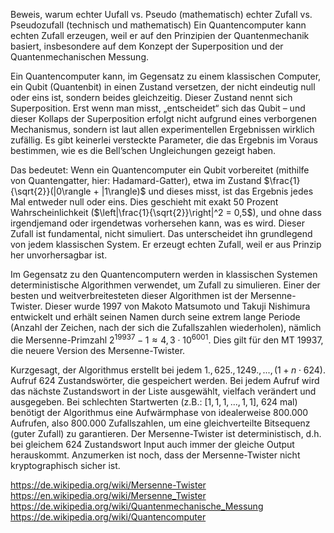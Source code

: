 
Beweis, warum echter Uufall vs. Pseudo (mathematisch)
echter Zufall vs. Pseudozufall (technisch und mathematisch)
Ein Quantencomputer kann echten Zufall erzeugen, weil er auf den Prinzipien der Quantenmechanik basiert, insbesondere auf dem Konzept der Superposition und der Quantenmechanischen Messung.

Ein Quantencomputer kann, im Gegensatz zu einem klassischen Computer, ein Qubit (Quantenbit) in einen Zustand versetzen, der nicht eindeutig null oder eins ist, sondern beides gleichzeitig. Dieser Zustand nennt sich Superposition. Erst wenn man misst, „entscheidet“ sich das Qubit – und dieser Kollaps der Superposition erfolgt nicht aufgrund eines verborgenen Mechanismus, sondern ist laut allen experimentellen Ergebnissen wirklich zufällig. Es gibt keinerlei versteckte Parameter, die das Ergebnis im Voraus bestimmen, wie es die Bell’schen Ungleichungen gezeigt haben.

Das bedeutet: Wenn ein Quantencomputer ein Qubit vorbereitet (mithilfe von Quantengatter, hier: Hadamard-Gatter), etwa im Zustand $\frac{1}{\sqrt{2}}(|0\rangle + |1\rangle)$  und dieses misst, ist das Ergebnis jedes Mal entweder null oder eins. Dies geschieht mit exakt 50 Prozent Wahrscheinlichkeit ($\left|\frac{1}{\sqrt{2}}\right|^2 = 0,5$), und ohne dass irgendjemand oder irgendetwas vorhersehen kann, was es wird. Dieser Zufall ist fundamental, nicht simuliert. Das unterscheidet ihn grundlegend von jedem klassischen System. Er erzeugt echten Zufall, weil er aus Prinzip her unvorhersagbar ist.


Im Gegensatz zu den Quantencomputern werden in klassischen Systemen deterministische Algorithmen verwendet, um Zufall zu simulieren. Einer der besten und weitverbreitesteten dieser Algorithmen ist der Mersenne-Twister. Dieser wurde 1997 von Makoto Matsumoto und Takuji Nishimura entwickelt und erhält seinen Namen durch seine extrem lange Periode (Anzahl der Zeichen, nach der sich die Zufallszahlen wiederholen), nämlich die Mersenne-Primzahl $2^{19937}-1 \approx 4,3 \cdot 10^{6001}$. Dies gilt für den MT 19937, die neuere Version des Mersenne-Twister. 

Kurzgesagt, der Algorithmus erstellt bei jedem $1., 625., 1249., ..., (1 +n \cdot 624).$ Aufruf 624 Zustandswörter, die gespeichert werden. Bei jedem Aufruf wird das nächste Zustandswort in der Liste ausgewählt, vielfach verändert und ausgegeben. Bei schlechten Startwerten (z.B.: $[1, 1, 1, ..., 1, 1]$, 624 mal) benötigt der Algorithmus eine Aufwärmphase von idealerweise 800.000 Aufrufen, also 800.000 Zufallszahlen, um eine gleichverteilte Bitsequenz (guter Zufall) zu garantieren. Der Mersenne-Twister ist deterministisch, d.h. bei gleichem 624 Zustandswort Input auch immer der gleiche Output herauskommt. Anzumerken ist noch, dass der Mersenne-Twister nicht kryptographisch sicher ist.

https://de.wikipedia.org/wiki/Mersenne-Twister
https://en.wikipedia.org/wiki/Mersenne_Twister
https://de.wikipedia.org/wiki/Quantenmechanische_Messung
https://de.wikipedia.org/wiki/Quantencomputer